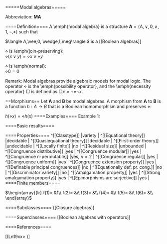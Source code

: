 =====Modal algebras=====

Abbreviation: **MA**

====Definition====
A \emph{modal algebra} is a structure $\mathbf{A}=\langle A,\vee,0,
\wedge,1,\neg,\diamond\rangle$ such that


$\langle A,\vee,0,
\wedge,1,\neg\rangle $ is a [[Boolean algebras]]


$\diamond$ is \emph{join-preserving}:  
$\diamond(x\vee y)=\diamond x\vee \diamond y$


$\diamond$ is \emph{normal}:  
$\diamond 0=0$

Remark: 
Modal algebras provide algebraic models for modal logic. The operator $\diamond$ is the
\emph{possibility operator}, and the \emph{necessity operator} $\Box$ is defined as $\Box x=\neg\diamond\neg x$.


==Morphisms==
Let $\mathbf{A}$ and $\mathbf{B}$ be modal algebras. 
A morphism from $\mathbf{A}$ to $\mathbf{B}$ is a function $h:A\to B$ that is a Boolean homomorphism and preserves $\diamond$:

$h(\diamond x)=\diamond h(x)$
====Examples====
Example 1: 

====Basic results====


====Properties====
^[[Classtype]]  |variety |
^[[Equational theory]]  |decidable |
^[[Quasiequational theory]]  |decidable |
^[[First-order theory]]  |undecidable |
^[[Locally finite]]  |no |
^[[Residual size]]  |unbounded |
^[[Congruence distributive]]  |yes |
^[[Congruence modular]]  |yes |
^[[Congruence n-permutable]]  |yes, $n=2$ |
^[[Congruence regular]]  |yes |
^[[Congruence uniform]]  |yes |
^[[Congruence extension property]]  |yes |
^[[Definable principal congruences]]  |no |
^[[Equationally def. pr. cong.]]  |no |
^[[Discriminator variety]]  |no |
^[[Amalgamation property]]  |yes |
^[[Strong amalgamation property]]  |yes |
^[[Epimorphisms are surjective]]  |yes |
====Finite members====

$\begin{array}{lr}
f(1)= &1\\
f(2)= &\\
f(3)= &\\
f(4)= &\\
f(5)= &\\
f(6)= &\\
\end{array}$

====Subclasses====
[[Closure algebras]] 

====Superclasses====
[[Boolean algebras with operators]] 


====References====

[(Ln19xx>
)]





